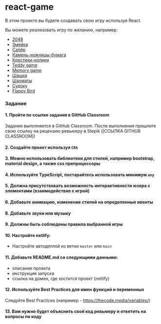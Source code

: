 # react-game

В этом проекте вы будете создавать свою игру используя React.

Вы можете реализовать игру по желанию, например:

- [2048](https://reactjsexample.com/a-2048-game-build-with-react/)
- [Змейка](https://reactjsexample.com/a-simple-snake-game-created-with-the-react/)
- [Сапёр](https://reactjsexample.com/minesweeper-game-written-with-react/)
- [Камень-ножницы-бумага](https://reactjsexample.com/a-rock-paper-scissors-game-built-with-react-scss/)
- [Крестики-нолики](https://reactjsexample.com/unbeatable-tic-tac-toe-game-using-react/)
- [Teddy game](https://reactjsexample.com/react-app-with-cartoon-animations-and-games-for-kids/)
- [Memory game](https://reactjsexample.com/a-simple-memory-game-with-react-js/)
- [Шашки](https://reactjsexample.com/checkers-game-ai-opponent-in-react/)
- [Шахматы](https://reactjsexample.com/mobile-first-chess-with-react-js/)
- [Судоку](https://reactjsexample.com/sudoku-game-written-using-react-js/)
- [Flappy Bird](https://flappybacon.netlify.app/)

### Задание

#### 1. Пройти по ссылке задания в GitHub Classroom

Задание выполняется в GitHub Classroom. После выполнения пришлите свою ссылку на рецензию ревьюеру в Stepik ([ССЫЛКА GITHUB CLASSROOM])

#### 2. Создайте проект используя `CRA`

#### 3. Можно использовать библиотеки для стилей, например bootstrap, material design, а также css препроцессоры

#### 4. Используйте TypeScript, постарайтесь использовать минимум `any`

#### 5. Должна присутствовать возможность интерактивности юзера с элементами (взаимодействие с игрой)

#### 6. Добавьте анимацию, изменение стилей на определенные ивенты

#### 8. Добавьте звуки или музыку

#### 9. Должны быть соблюдены правила выбранной игры

#### 10. Настройте netlify:

- Настройте автодеплой из ветки `master` или `main`

#### 11. Добавьте README.md cо следующими данными:

- описание проекта
- инструкция запуска
- cсылка на домен, где хостится проект (netlify)

#### 12. Используйте Best Practices для имен функций и переменных
Следуйте Best Practices (например - https://thecode.media/variables/)

#### 13. Вам нужно будет объяснить свой код ревьюеру и ответить на вопросы по коду

